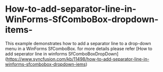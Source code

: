 # How-to-add-separator-line-in-WinForms-SfComboBox-dropdown-items-
This example demonstrates how to add a separator line to a drop-down menu in a WinForms SfComboBox. for more details please refer [How to add seperator line in winforms SfComboBoxDropDown] (https://www.syncfusion.com/kb/11498/how-to-add-separator-line-in-winforms-sfcombobox-dropdown-iems)
